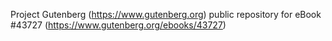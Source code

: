 Project Gutenberg (https://www.gutenberg.org) public repository for eBook #43727 (https://www.gutenberg.org/ebooks/43727)
